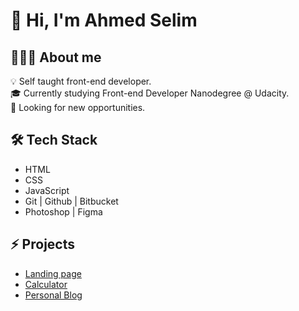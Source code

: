 # 👋 Hi, I'm Ahmed Selim

## 👨🏻‍💻 About me
💡  Self taught front-end developer.  
🎓  Currently studying Front-end Developer Nanodegree @ Udacity.  
🔭  Looking for new opportunities.  

## 🛠 Tech Stack
- HTML
- CSS
- JavaScript
- Git | Github | Bitbucket
- Photoshop | Figma

## ⚡️ Projects
- [Landing page](https://a-selim.github.io/landing-page/)
- [Calculator](https://a-selim.github.io/calculator/)
- [Personal Blog](https://a-selim.github.io/personal-blog-website/)
